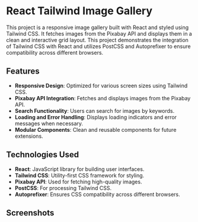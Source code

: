 # React Tailwind Image Gallery

This project is a responsive image gallery built with React and styled using Tailwind CSS. It fetches images from the Pixabay API and displays them in a clean and interactive grid layout. This project demonstrates the integration of Tailwind CSS with React and utilizes PostCSS and Autoprefixer to ensure compatibility across different browsers.

## Features

- **Responsive Design**: Optimized for various screen sizes using Tailwind CSS.
- **Pixabay API Integration**: Fetches and displays images from the Pixabay API.
- **Search Functionality**: Users can search for images by keywords.
- **Loading and Error Handling**: Displays loading indicators and error messages when necessary.
- **Modular Components**: Clean and reusable components for future extensions.

## Technologies Used

- **React**: JavaScript library for building user interfaces.
- **Tailwind CSS**: Utility-first CSS framework for styling.
- **Pixabay API**: Used for fetching high-quality images.
- **PostCSS**: For processing Tailwind CSS.
- **Autoprefixer**: Ensures CSS compatibility across different browsers.

## Screenshots

